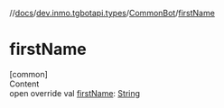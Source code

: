 //[docs](../../../index.md)/[dev.inmo.tgbotapi.types](../index.md)/[CommonBot](index.md)/[firstName](first-name.md)



# firstName  
[common]  
Content  
open override val [firstName](first-name.md): [String](https://kotlinlang.org/api/latest/jvm/stdlib/kotlin/-string/index.html)  



